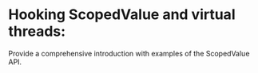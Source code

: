# Hooking ScopedValue and virtual threads:
Provide a comprehensive introduction with examples of the ScopedValue API.